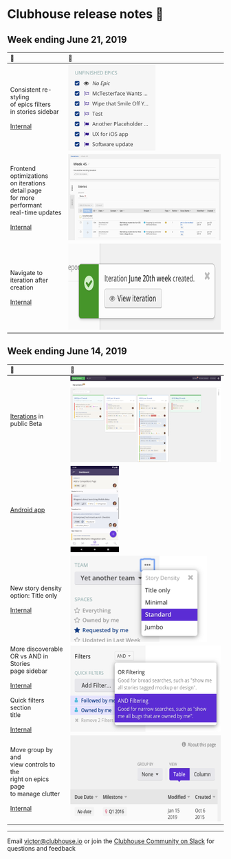 # Clubhouse release notes 📝

## Week ending June 21, 2019
| 🚀 | 👀 |
| :--- | :--- |
| Consistent re-styling<br/>of epics filters<br/>in stories sidebar<br/><br/>[Internal](https://app.clubhouse.io/internal/story/62583) | <img src="images/20190621/epics-stories-sidebar-restyled.png" height="200px" /> |
| Frontend<br/>optimizations<br/>on iterations<br/>detail page<br/>for more performant<br/>real-time updates<br/><br/>[Internal](https://app.clubhouse.io/internal/story/62243) | <img src="images/20190621/iteration-detail-page.png" height="200px" /> |
| Navigate to<br/>iteration after<br/>creation<br/><br/>[Internal](https://app.clubhouse.io/internal/story/62622) | <img src="images/20190621/link-to-iteration-creation.png" height="200px" /> |

## Week ending June 14, 2019

| 🚀 | 👀 |
| :--- | :--- |
| [Iterations](https://help.clubhouse.io/hc/en-us/articles/360028953452%5D) in<br/>public Beta | <img src="images/20190614/iterations-manage-page.png" height="200px" /> |
| [Android app](https://clubhouse.io/blog/clubhouse-for-android) | <img src="images/20190614/clubhouse-android.png" height="200px" /> |
| New story density<br/>option: Title only<br/><br/>[Internal](https://app.clubhouse.io/internal/story/62424) | <img src="images/20190614/story-density.png" height="200px" /> |
| More discoverable<br/>OR vs AND in Stories<br/>page sidebar<br/><br/>[Internal](https://app.clubhouse.io/internal/story/62433)<br/><br/>Quick filters section<br/>title<br/><br/>[Internal](https://app.clubhouse.io/internal/story/62541) | <img src="images/20190614/stories-sidebar-filters.png" height="200px" /> |
| Move group by and<br/>view controls to the<br/>right on epics page<br/>to manage clutter<br/><br/>[Internal](https://app.clubhouse.io/internal/story/62355) | <img src="images/20190614/group-by-view-controls-to-right.png" height="200px" /> |

---

Email victor@clubhouse.io or join the [Clubhouse Community on Slack](https://clubhouse.io/community/) for questions and feedback
